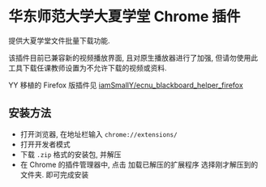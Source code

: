 # 华东师范大学大夏学堂 Chrome 插件

提供大夏学堂文件批量下载功能.

该插件目前已兼容新的视频播放界面, 且对原生播放器进行了加强, 但请勿使用此工具下载任课教师设置为不允许下载的视频或资料.

YY 移植的 Firefox 版插件见 [iamSmallY/ecnu_blackboard_helper_firefox](https://github.com/iamSmallY/ecnu_blackboard_helper_firefox)

## 安装方法

* 打开浏览器, 在地址栏输入 `chrome://extensions/`
* 打开开发者模式
* 下载 `.zip` 格式的安装包, 并解压
* 在 Chrome 的插件管理器中, 点击 加载已解压的扩展程序 选择刚才解压到的文件夹. 即可完成安装
  